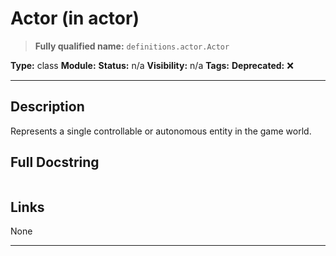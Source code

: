 # Actor (in actor)
> **Fully qualified name:** `definitions.actor.Actor`

**Type:** class
**Module:** 
**Status:** n/a
**Visibility:** n/a
**Tags:** 
**Deprecated:** ❌

---

## Description
Represents a single controllable or autonomous entity in the game world.

## Full Docstring
```

```

## Links
None

---
